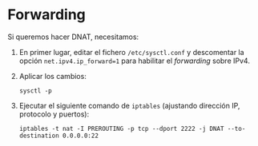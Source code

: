 # Forwarding

Si queremos hacer DNAT, necesitamos: 

1. En primer lugar, editar el fichero `/etc/sysctl.conf` y descomentar la opción `net.ipv4.ip_forward=1` para habilitar el *forwarding* sobre IPv4.
2. Aplicar los cambios:
    ```
    sysctl -p
    ```
3. Ejecutar el siguiente comando de `iptables` (ajustando dirección IP, protocolo y puertos): 

    ```
    iptables -t nat -I PREROUTING -p tcp --dport 2222 -j DNAT --to-destination 0.0.0.0:22
    ``` 